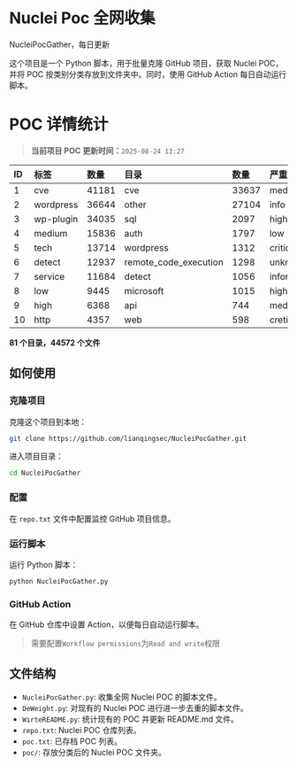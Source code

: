 # Nuclei Poc 全网收集
NucleiPocGather，每日更新

这个项目是一个 Python 脚本，用于批量克隆 GitHub 项目，获取 Nuclei POC，并将 POC 按类别分类存放到文件夹中。同时，使用 GitHub Action 每日自动运行脚本。
# POC 详情统计

> **当前项目 POC 更新时间：**`2025-08-24 13:27`

| ID | 标签      | 数量 | 目录       | 数量 | 严重性   | 数量 |
|:---| :-------- | :--- | :--------- | :--- | :------- | :--- |
| 1 | cve | 41181 | cve | 33637 | medium | 22078 |
| 2 | wordpress | 36644 | other | 27104 | info | 19482 |
| 3 | wp-plugin | 34035 | sql | 2097 | high | 13620 |
| 4 | medium | 15836 | auth | 1797 | low | 10662 |
| 5 | tech | 13714 | wordpress | 1312 | critical | 7611 |
| 6 | detect | 12937 | remote_code_execution | 1298 | unknown | 93 |
| 7 | service | 11684 | detect | 1056 | informative | 17 |
| 8 | low | 9445 | microsoft | 1015 | hight | 16 |
| 9 | high | 6368 | api | 744 | meduim | 5 |
| 10 | http | 4357 | web | 598 | cretical | 2 |

**81 个目录，44572 个文件**
## 如何使用

### 克隆项目

克隆这个项目到本地：

```bash
git clone https://github.com/lianqingsec/NucleiPocGather.git
```

进入项目目录：

```bash
cd NucleiPocGather
```

### 配置

在 `repo.txt` 文件中配置监控 GitHub 项目信息。

### 运行脚本

运行 Python 脚本：

```bash
python NucleiPocGather.py
```

### GitHub Action

在 GitHub 仓库中设置 Action，以便每日自动运行脚本。

> 需要配置`Workflow permissions`为`Read and write`权限

## 文件结构

- `NucleiPocGather.py`: 收集全网 Nuclei POC 的脚本文件。
- `DeWeight.py`: 对现有的 Nuclei POC 进行进一步去重的脚本文件。
- `WirteREADME.py`: 统计现有的 POC 并更新 README.md 文件。
- `repo.txt`: Nuclei POC 仓库列表。
- `poc.txt`: 已存档 POC 列表。
- `poc/`: 存放分类后的 Nuclei POC 文件夹。

